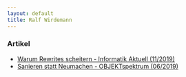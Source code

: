 ```yaml
---
layout: default
title: Ralf Wirdemann
---
```

### Artikel
- [Warum Rewrites scheitern - Informatik Aktuell (11/2019)](https://www.informatik-aktuell.de/entwicklung/programmiersprachen/warum-software-rewrites-scheitern.html)
- [Sanieren statt Neumachen - OBJEKTspektrum (06/2019)](https://codekeepers.de/assets/artikel/wirdemann_os_06_19_digital.pdf)